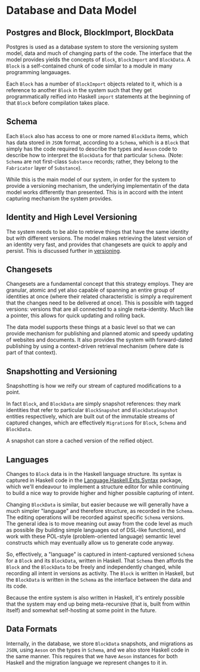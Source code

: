 # Database and Data Model

## Postgres and Block, BlockImport, BlockData

Postgres is used as a database system to store the versioning system model, data and much of changing parts of the code. The interface that the model provides yields the concepts of `Block`, `BlockImport` and `BlockData`. A `Block` is a self-contained chunk of code similar to a module in many programming langauages.

Each `Block` has a number of `BlockImport` objects related to it, which is a reference to another `Block` in the system such that they get programmatically reified into Haskell `import` statements at the beginning of that `Block` before compilation takes place.

## Schema

Each `Block` also has access to one or more named `BlockData` items, which has data stored in `JSON` format, according to a `Schema`, which is a `Block` that simply has the code required to describe the types and `Aeson` code to describe how to interpret the `BlockData` for that particular `Schema`. (Note: `Schema` are not first-class `Substance` records; rather, they belong to the `Fabricator` layer of `Substance`).

While this is the main model of our system, in order for the system to provide a versioning mechanism, the underlying implementatin of the data model works differently than presented. This is in accord with the intent capturing mechanism the system provides.

## Identity and High Level Versioning

The system needs to be able to retrieve things that have the same identity but with different versions. The model makes retrieving the latest version of an identity very fast, and provides that changesets are quick to apply and persist. This is discussed further in [versioning](versioning.md).

## Changesets

Changesets are a fundamental concept that this strategy employs. They are granular, atomic and yet also capable of spanning an entire group of identities at once (where their related characteristic is simply a requirement that the changes need to be delivered at once). This is possible with tagged versions: versions that are all connected to a single meta-identity. Much like a pointer, this allows for quick updating and rolling back.

The data model supports these things at a basic level so that we can provide mechanism for publishing and planned atomic and speedy updating of websites and documents. It also provides the system with forward-dated publishing by using a context-driven retrieval mechanism (where date is part of that context).

## Snapshotting and Versioning

Snapshotting is how we reify our stream of captured modifications to a point.

In fact `Block`, and `BlockData` are simply snapshot references: they mark identities that refer to particular `BlockSnapshot` and `BlockDataSnapshot` entities respectively, which are built out of the immutable streams of captured changes, which are effectively `Migration`s for `Block`, `Schema` and `BlockData`.

A snapshot can store a cached version of the reified object.

## Languages

Changes to `Block` data is in the Haskell language structure. Its syntax is captured in Haskell code in the [Language.Haskell.Exts.Syntax](https://hackage.haskell.org/package/haskell-src-exts-1.18.2/docs/Language-Haskell-Exts-Syntax.html#t:Exp) package, which we'll endeavour to implement a structure editor for while continuing to build a nice way to provide higher and higher possible capturing of intent.

Changing `BlockData` is similar, but easier because we will generally have a much simpler "language" and therefore structure, as recorded in the `Schema`. The editing operations will be recorded against specific `Schema` versions. The general idea is to move meaning out away from the code level as much as possible (by building simple languages out of DSL-like functions), and work with these POL-style (problem-oriented language) semantic level constructs which may eventually allow us to generate code anyway.

So, effectively, a "language" is captured in intent-captured versioned `Schema` for a `Block` and its `BlockData`, written in Haskell. That `Schema` then affords the `Block` and the `BlockData` to be freely and independently changed, while recording all intent in versions as activity. The `Block` is written in Haskell, but the `BlockData` is written in the `Schema` as the interface between the data and its code.

Because the entire system is also written in Haskell, it's entirely possible that the system may end up being meta-recursive (that is, built from within itself) and somewhat self-hosting at some point in the future.

## Data Formats

Internally, in the database, we store `BlockData` snapshots, and migrations as `JSON`, using `Aeson` on the types in `Schema`, and we also store Haskell code in the same manner. This requires that we have `Aeson` instances for both Haskell and the migration language we represent changes to it in.

